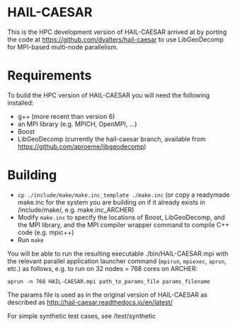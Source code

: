 # HAIL-CAESAR

This is the HPC development version of HAIL-CAESAR arrived at by porting the code at https://github.com/dvalters/hail-caesar to use LibGeoDecomp for MPI-based multi-node parallelism.

# Requirements

To build the HPC version of HAIL-CAESAR you will need the following installed:

- g++ (more recent than version 6)
- an MPI library (e.g. MPICH, OpenMPI, ...)
- Boost
- LibGeoDecomp (currently the hail-caesar branch, available from https://github.com/aproeme/libgeodecomp)


# Building

- ```cp ./include/make/make.inc_template ./make.inc```  (or copy a readymade make.inc for the system you are building on if it already exists in /include/make/, e.g. make.inc_ARCHER)
- Modify ```make.inc``` to specify the locations of Boost, LibGeoDecomp, and the MPI library, and the MPI compiler wrapper command to compile C++ code (e.g. mpic++)
- Run ```make```

You will be able to run the resulting executable ./bin/HAIL-CAESAR.mpi with the relevant parallel application launcher command (`mpirun`, `mpiexec`, `aprun`, etc.) as follows, e.g. to run on 32 nodes = 768 cores on ARCHER: 

```aprun -n 768 HAIL-CAESAR.mpi path_to_params_file params_filename```

The params file is used as in the original version of HAIL-CAESAR as described as http://hail-caesar.readthedocs.io/en/latest/

For simple synthetic test cases, see /test/synthetic